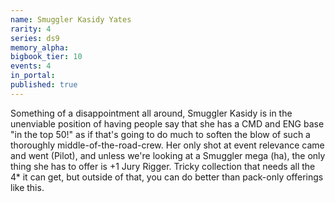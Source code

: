 ```yaml
---
name: Smuggler Kasidy Yates
rarity: 4
series: ds9
memory_alpha:
bigbook_tier: 10
events: 4
in_portal:
published: true
---
```


Something of a disappointment all around, Smuggler Kasidy is in the unenviable position of having people say that she has a CMD and ENG base "in the top 50!" as if that's going to do much to soften the blow of such a thoroughly middle-of-the-road-crew. Her only shot at event relevance came and went (Pilot), and unless we're looking at a Smuggler mega (ha), the only thing she has to offer is +1 Jury Rigger. Tricky collection that needs all the 4* it can get, but outside of that, you can do better than pack-only offerings like this.
